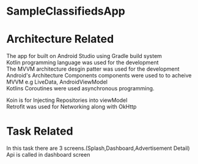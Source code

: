 # SampleClassifiedsApp

# Architecture Related
The app for built on Android Studio using Gradle build system<br/>
Kotlin programming language was used for the development<br/>
The MVVM architecture desgin patter was used for the development<br/>
Android's Architecture Components components were used to to acheive MVVM e.g LiveData, AndroidViewModel<br/>
Kotlins Coroutines were used asynchronous programming. <br/>

Koin is for Injecting Repositories into viewModel<br/>
Retrofit was used for Networking along with OkHttp

# Task Related
In this task there are 3 screens.(Splash,Dashboard,Advertisement Detail)<br/>
Api is called in dashboard screen

